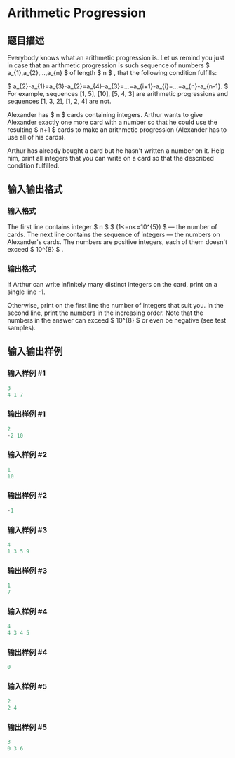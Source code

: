 # Arithmetic Progression

## 题目描述

Everybody knows what an arithmetic progression is. Let us remind you just in case that an arithmetic progression is such sequence of numbers $ a_{1},a_{2},...,a_{n} $ of length $ n $ , that the following condition fulfills:

$ a_{2}-a_{1}=a_{3}-a_{2}=a_{4}-a_{3}=...=a_{i+1}-a_{i}=...=a_{n}-a_{n-1}. $ For example, sequences \[1, 5\], \[10\], \[5, 4, 3\] are arithmetic progressions and sequences \[1, 3, 2\], \[1, 2, 4\] are not.

Alexander has $ n $ cards containing integers. Arthur wants to give Alexander exactly one more card with a number so that he could use the resulting $ n+1 $ cards to make an arithmetic progression (Alexander has to use all of his cards).

Arthur has already bought a card but he hasn't written a number on it. Help him, print all integers that you can write on a card so that the described condition fulfilled.

## 输入输出格式

### 输入格式

The first line contains integer $ n $ $ (1<=n<=10^{5}) $ — the number of cards. The next line contains the sequence of integers — the numbers on Alexander's cards. The numbers are positive integers, each of them doesn't exceed $ 10^{8} $ .

### 输出格式

If Arthur can write infinitely many distinct integers on the card, print on a single line -1.

Otherwise, print on the first line the number of integers that suit you. In the second line, print the numbers in the increasing order. Note that the numbers in the answer can exceed $ 10^{8} $ or even be negative (see test samples).

## 输入输出样例

### 输入样例 #1

```cpp
3
4 1 7

```
### 输出样例 #1

```cpp
2
-2 10

```
### 输入样例 #2

```cpp
1
10

```
### 输出样例 #2

```cpp
-1

```
### 输入样例 #3

```cpp
4
1 3 5 9

```
### 输出样例 #3

```cpp
1
7

```
### 输入样例 #4

```cpp
4
4 3 4 5

```
### 输出样例 #4

```cpp
0

```
### 输入样例 #5

```cpp
2
2 4

```
### 输出样例 #5

```cpp
3
0 3 6

```
